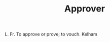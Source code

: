 ---
title: Approver
letter: A
permalink: "/definitions/bld-approver.html"
body: L. Fr. To approve or prove; to vouch. Kelham
published_at: '2018-07-07'
source: Black's Law Dictionary 2nd Ed (1910)
layout: post
---